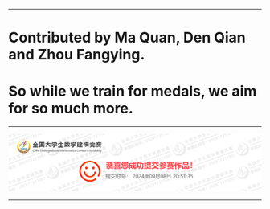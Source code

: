 ***
# Contributed by Ma Quan, Den Qian and Zhou Fangying.
# So while we train for medals, we aim for so much more.
***
![img.png](img.png)

***
